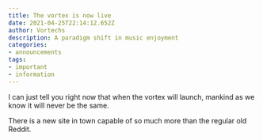 ```yaml
---
title: The vortex is now live
date: 2021-04-25T22:14:12.652Z
author: Vortechs
description: A paradigm shift in music enjoyment
categories:
- announcements
tags:
- important
- information
---
```


I can just tell you right now that when the vortex will launch, mankind as we
know it will never be the same.

There is a new site in town capable of so much more than the regular old Reddit.
